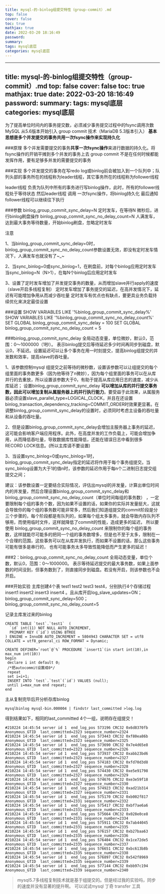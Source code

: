 ```yaml
---
title: mysql-的-binlog组提交特性（group-commit）.md
top: false
cover: false
toc: true
mathjax: true
date: 2022-03-20 18:16:49
password:
summary:
tags: mysql底层
categories: mysql底层
---
```

---
title: mysql-的-binlog组提交特性（group-commit）.md
top: false
cover: false
toc: true
mathjax: true
date: 2022-03-20 18:16:49
password:
summary:
tags: mysql底层
categories: mysql底层
---
为了提高单位时间内的事务提交数，必须减少事务提交过程中的fsync调用次数
MySQL 从5.6版本开始引入 group commit 技术（MariaDB 5.3版本引入）
**基本思想是多个并发提交的事务共用一次fsync操作来实现持久化**

###原理
多个并发需要提交的事务**共享一次fsync操作**来进行数据的持久化。将fsync操作的开销平摊到多个并发的事务上去
group commit 不是在任何时候都能发挥作用，要有足够多并发的需要提交的事务


###实现
多个并发提交的事务在写redo log或binlog前会被加入到一个队列中；队列头部的事务所在的线程称为leader线程，其它事务所在的线程称为follower线程

leader线程 负责为队列中所有的事务进行写binlog操作，此时，所有的follower线程处于等待状态
然后leader线程 调用 一次fsync操作，将binlog持久化
最后通知follower线程可以继续往下执行


###参数
binlog_group_commit_sync_delay=N
定时发车，在等待N 微秒后，进行binlog刷盘操作
binlog_group_commit_sync_no_delay_count=N
人满发车，达到最大事务等待数量，开始binlog刷盘，忽略定时发车

注意 

1、当binlog_group_commit_sync_delay=0时，binlog_group_commit_sync_no_delay_count参数设置无效，即没有定时发车情况下，人满发车也就没有了~_~

2、当sync_binlog=0或sync_binlog=1，在刷盘前，对每个binlog应用定时发车
当sync_binlog=N（N>1），在每N个binlog后应用定时发车

3、设置了定时发车增加了并发提交事务的数量，从而增加slave并行apply的速度（slave开启多线程复制）
定时发车增加了事务提交的延迟，在高并发情况下，延迟有可能增加争用从而减少吞吐量
定时发车有优点也有缺点，要更具业务负载持续优化来决定最佳设置


###设置
SHOW VARIABLES LIKE '%binlog_group_commit_sync_delay%' 
SHOW VARIABLES LIKE '%binlog_group_commit_sync_no_delay_count%' 
SET GLOBAL binlog_group_commit_sync_delay = 100 
SET GLOBAL binlog_group_commit_sync_no_delay_count = 5







###binlog_group_commit_sync_delay
全局动态变量，单位微妙，默认0，范围：0～1000000（1秒）。
表示binlog提交后等待延迟多少时间再同步到磁盘，默认0，不延迟。设置延迟可以让多个事务在用一时刻提交，提高binlog组提交的并发数和效率，提高slave的吞吐量。


1、该参数控制mysql 组提交之前等待的微秒数，设置该参数可以让组提交的每个组里面的事务数更多（因为他等待了n微妙），因为每个组里面的事务可以在从库并行的去重放，所以设置该参数大于0，有助于提高从库应用日志的速度，减少从库延迟；
设置binlog_group_commit_sync_delay **可以增加从库的并行提交事务数，因此可以增加复制从属服务器上的并行执行能力**。要受益于此效果，从属服务器必须设置slave_parallel_type=LOGICAL_CLOCK，并且在还设置binlog_transaction_dependency_tracking=COMMIT_ORDER时效果更显著。在调整binlog_group_commit_sync_delay的设置时，必须同时考虑主设备的吞吐量和从设备的吞吐量。

2、但是设置binlog_group_commit_sync_delay会增加主服务器上事务的延迟，这可能会影响客户端应用程序。此外，在高度并发的工作负载上，可能会增加争用，从而降低吞吐量，导致数据库性能降低，还能在错误日志中看到很多RECORD LOCK信息。(所以主库请不要设置)

3、当设置sync_binlog=0或sync_binlog=1时，binlog_group_commit_sync_delay指定的延迟将作用于每个事务组提交。当sync_binlog设置为大于1的值n时，该参数的延迟作用于每n个二进制日志提交组提交之间；

建议：该参数设置一定要结合实际情况，评估出mysql的并发量，计算出单位时间内的并发量，然后合理设置binlog_group_commit_sync_delay和binlog_group_commit_sync_no_delay_count（单位时间每组的事务数） ，一定要限制每个组的事务个数，因为如果不设置的话，如果你的实际并发量挺大，这就会导致你的每个组的事务数可能非常多，然后我们知道组提交的commit阶段是分三个步骤的，每个阶段都是有队列的，如果每个组太多事务，就会导致内存队列不够用，而使用临时文件，这样就降低了commit的性能，造成更多的延迟， 所以要使用 binlog_group_commit_sync_no_delay_count 来限制你的每个组的事务数，这样就能尽可能多的把同一个组的事务数增多，但是也不至于太多，限制在一个合理的范围，这些事务可以在从库并发执行，而如果不设置的话，那么这些事务可能有很多是串行的， 也有可能事务太多导致性能降低而产生更多的延迟！






###2：binlog_group_commit_sync_no_delay_count
全局动态变量，单位个数，默认0，范围：0～1000000。
表示等待延迟提交的最大事务数，如果上面参数的时间没到，但事务数到了，则直接同步到磁盘。若没有开启，则该参数也不会开启。


###开始实验
主库创建4个表 test1 test2 test3 test4，分别执行4个存储过程insert1 insert2 insert3 insert4 。且从库开启log_slave_updates=ON；binlog_group_commit_sync_delay=500；binlog_group_commit_sync_no_delay_count=5

记录主库发过来的binlog
~~~
CREATE TABLE `test`.`test1`  (
  `id` int(11) NOT NULL AUTO_INCREMENT,
  PRIMARY KEY (`id`) USING BTREE
) ENGINE = InnoDB AUTO_INCREMENT = 5804943 CHARACTER SET = utf8 COLLATE = utf8_general_ci ROW_FORMAT = Dynamic;

CREATE DEFINER=`root`@`%` PROCEDURE `insert1`(in start int(10),in max_num int(10))
begin
 declare i int default 0;
 /*把autocommit设置成0*/
 repeat
 set i=i+1;
 INSERT INTO `test`.`test`(`id`) VALUES (null);
 until i=max_num end repeat;
end
~~~


主从复制完毕后开分析存库binlog
~~~
mysqlbinlog mysql-bin.000004 | findstr last_committed >log.log
~~~
得到结果如下，相同的last_committed 4个一组，说明存在组提交！
~~~
#210224 14:45:54 server id 1  end_log_pos 573196 CRC32 0x6d8370fb 	Anonymous_GTID	last_committed=2323	sequence_number=2324
#210224 14:45:54 server id 1  end_log_pos 573443 CRC32 0xf80ea86b 	Anonymous_GTID	last_committed=2323	sequence_number=2325
#210224 14:45:54 server id 1  end_log_pos 573690 CRC32 0x7e4d65e8 	Anonymous_GTID	last_committed=2323	sequence_number=2326
#210224 14:45:54 server id 1  end_log_pos 573937 CRC32 0xabb23bd6 	Anonymous_GTID	last_committed=2323	sequence_number=2327
#210224 14:45:54 server id 1  end_log_pos 574183 CRC32 0xfd70d3d8 	Anonymous_GTID	last_committed=2327	sequence_number=2328
#210224 14:45:54 server id 1  end_log_pos 574430 CRC32 0xe5e91798 	Anonymous_GTID	last_committed=2327	sequence_number=2329
#210224 14:45:54 server id 1  end_log_pos 574676 CRC32 0xe3e59f18 	Anonymous_GTID	last_committed=2327	sequence_number=2330
#210224 14:45:54 server id 1  end_log_pos 574923 CRC32 0xad21b314 	Anonymous_GTID	last_committed=2327	sequence_number=2331
#210224 14:45:54 server id 1  end_log_pos 575170 CRC32 0xb002f817 	Anonymous_GTID	last_committed=2331	sequence_number=2332
#210224 14:45:54 server id 1  end_log_pos 575417 CRC32 0xbf7ae6a6 	Anonymous_GTID	last_committed=2331	sequence_number=2333
#210224 14:45:54 server id 1  end_log_pos 575664 CRC32 0x028e0ce8 	Anonymous_GTID	last_committed=2331	sequence_number=2334
#210224 14:45:54 server id 1  end_log_pos 575911 CRC32 0x7ab44045 	Anonymous_GTID	last_committed=2331	sequence_number=2335
#210224 14:45:54 server id 1  end_log_pos 576157 CRC32 0xb27baa63 	Anonymous_GTID	last_committed=2335	sequence_number=2336
#210224 14:45:54 server id 1  end_log_pos 576404 CRC32 0x1ce72de5 	Anonymous_GTID	last_committed=2335	sequence_number=2337
#210224 14:45:54 server id 1  end_log_pos 576651 CRC32 0xbc613b8b 	Anonymous_GTID	last_committed=2335	sequence_number=2338
#210224 14:45:54 server id 1  end_log_pos 576897 CRC32 0x542f8969 	Anonymous_GTID	last_committed=2335	sequence_number=2339
#210224 14:45:54 server id 1  end_log_pos 577144 CRC32 0xbb97c194 	Anonymous_GTID	last_committed=2339	sequence_number=2340
~~~


>mysql5.7多线程复制技术就是基于组提交的。但是经过我的实验吗，同步的速度并没有显著的提升啊。
可以试试mysql 丁奇 transfer 工具
